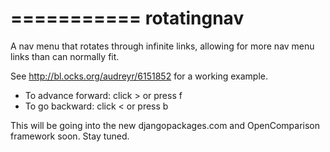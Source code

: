 ===========
rotatingnav
===========

A nav menu that rotates through infinite links, allowing for more nav menu links than can normally fit.

See http://bl.ocks.org/audreyr/6151852 for a working example.

* To advance forward: click > or press f
* To go backward: click < or press b

This will be going into the new djangopackages.com and OpenComparison framework soon. Stay tuned.
